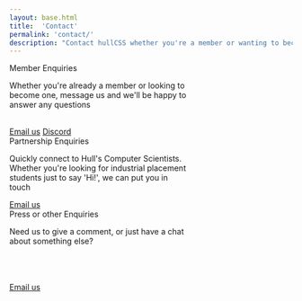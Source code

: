 ```yaml
---
layout: base.html
title:  'Contact'
permalink: 'contact/'
description: "Contact hullCSS whether you're a member or wanting to become one, are looking for interns or students to work with you or to become a partner, or for anything else"
---
```


<div class="grid-containter">

<div class="grid-33 mobile-grid-100">
<div class="card mb-2 emailbox" style="max-width: 20rem;">
  <div class="card-header white">Member Enquiries</div>
  <div class="card-body text-secondary">
    <p class="card-text ">Whether you're already a member or looking to become one, message us and we'll be happy to answer any questions</p>
    <br>
    <a href="mailto:hullcss@hull.ac.uk" class="btn btn-success">Email us</a>
    <a href="https://discord.com/invite/vnrG9Qc3Cj" class="btn btn-success">Discord</a>

  </div>
</div>
</div>

<div class="grid-33 mobile-grid-100">
<div class="card mb-2 emailbox" style="max-width: 20rem;">
  <div class="card-header white">Partnership Enquiries</div>
  <div class="card-body text-secondary">
    <p class="card-text ">Quickly connect to Hull's Computer Scientists. <br>Whether you're looking for industrial placement students just to say 'Hi!', we can put you in touch </p>
    <a href="mailto:hullcss@hull.ac.uk" class="btn btn-success">Email us</a>

  </div>
</div>
</div>

<div class="grid-33 mobile-grid-100">
<div class="card mb-2 emailbox" style="max-width: 20rem;">
  <div class="card-header white">Press or other Enquiries</div>
  <div class="card-body text-secondary">
    <p class="card-text">Need us to give a comment, or just have a chat about something else? </p><br><br><br>
    <a href="mailto:hullcss@hull.ac.uk" class="btn btn-success">Email us</a>

  </div>
</div>
</div>


</div>

